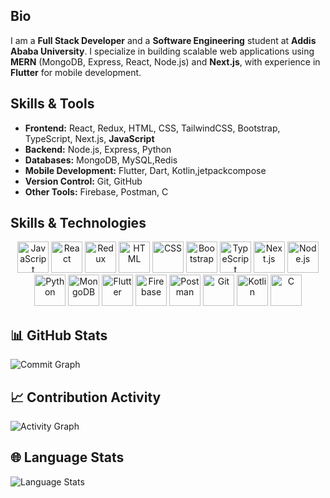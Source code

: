 ## Bio
I am a **Full Stack Developer** and a **Software Engineering** student at **Addis Ababa University**. I specialize in building scalable web applications using **MERN** (MongoDB, Express, React, Node.js) and **Next.js**, with experience in **Flutter** for mobile development.

## Skills & Tools
- **Frontend:** React, Redux, HTML, CSS, TailwindCSS, Bootstrap, TypeScript, Next.js, **JavaScript**
- **Backend:** Node.js, Express, Python
- **Databases:** MongoDB, MySQL,Redis
- **Mobile Development:** Flutter, Dart, Kotlin,jetpackcompose
- **Version Control:** Git, GitHub
- **Other Tools:** Firebase, Postman, C

## Skills & Technologies
<p align="center">
  <span class="icon"><img src="https://cdn.jsdelivr.net/gh/devicons/devicon/icons/javascript/javascript-original.svg" alt="JavaScript" width="50" height="50"/></span>
  <span class="icon"><img src="https://cdn.jsdelivr.net/gh/devicons/devicon/icons/react/react-original.svg" alt="React" width="50" height="50"/></span>
  <span class="icon"><img src="https://cdn.jsdelivr.net/gh/devicons/devicon/icons/redux/redux-original.svg" alt="Redux" width="50" height="50"/></span>
  <span class="icon"><img src="https://cdn.jsdelivr.net/gh/devicons/devicon/icons/html5/html5-original.svg" alt="HTML" width="50" height="50"/></span>
  <span class="icon"><img src="https://cdn.jsdelivr.net/gh/devicons/devicon/icons/css3/css3-original.svg" alt="CSS" width="50" height="50"/></span>
  <span class="icon"><img src="https://cdn.jsdelivr.net/gh/devicons/devicon/icons/bootstrap/bootstrap-original.svg" alt="Bootstrap" width="50" height="50"/></span>
  <span class="icon"><img src="https://cdn.jsdelivr.net/gh/devicons/devicon/icons/typescript/typescript-original.svg" alt="TypeScript" width="50" height="50"/></span>
  <span class="icon"><img src="https://cdn.jsdelivr.net/gh/devicons/devicon/icons/nextjs/nextjs-original.svg" alt="Next.js" width="50" height="50"/></span>
  <span class="icon"><img src="https://cdn.jsdelivr.net/gh/devicons/devicon/icons/nodejs/nodejs-original.svg" alt="Node.js" width="50" height="50"/></span>
  <span class="icon"><img src="https://cdn.jsdelivr.net/gh/devicons/devicon/icons/python/python-original.svg" alt="Python" width="50" height="50"/></span>
  <span class="icon"><img src="https://cdn.jsdelivr.net/gh/devicons/devicon/icons/mongodb/mongodb-original.svg" alt="MongoDB" width="50" height="50"/></span>
  <span class="icon"><img src="https://cdn.jsdelivr.net/gh/devicons/devicon/icons/flutter/flutter-original.svg" alt="Flutter" width="50" height="50"/></span>
  <span class="icon"><img src="https://cdn.jsdelivr.net/gh/devicons/devicon/icons/firebase/firebase-plain.svg" alt="Firebase" width="50" height="50"/></span>
  <span class="icon"><img src="https://cdn.jsdelivr.net/gh/devicons/devicon/icons/postman/postman-plain.svg" alt="Postman" width="50" height="50"/></span>
  <span class="icon"><img src="https://cdn.jsdelivr.net/gh/devicons/devicon/icons/git/git-original.svg" alt="Git" width="50" height="50"/></span>
  <span class="icon"><img src="https://cdn.jsdelivr.net/gh/devicons/devicon/icons/kotlin/kotlin-original.svg" alt="Kotlin" width="50" height="50"/></span>
  <span class="icon"><img src="https://cdn.jsdelivr.net/gh/devicons/devicon/icons/c/c-original.svg" alt="C" width="50" height="50"/></span>
</p>

## 📊 GitHub Stats
![Commit Graph](https://github-readme-stats.vercel.app/api?username=nahom-zenebe&show_icons=true&count_private=true&theme=radical)

## 📈 Contribution Activity
![Activity Graph](https://github-readme-activity-graph.vercel.app/graph?username=nahom-zenebe&theme=github&hide_border=true&area=true)

## 🌐 Language Stats
![Language Stats](https://github-readme-stats.vercel.app/api/top-langs/?username=nahom-zenebe&langs_count=10&layout=compact&theme=radical)








